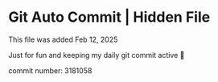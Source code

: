 # Git Auto Commit | Hidden File

This file was added Feb 12, 2025

Just for fun and keeping my daily git commit active 🤪

commit number: 3181058
